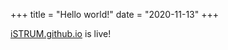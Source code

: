+++
title = "Hello world!"
date = "2020-11-13"
+++

[iSTRUM.github.io](https://iSTRUM.github.io) is live!
